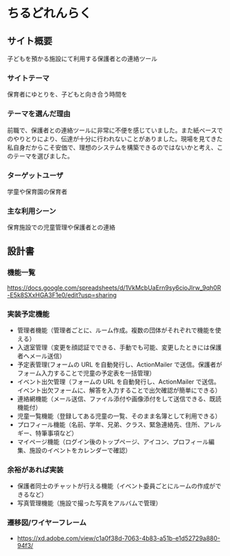 # ちるどれんらく

## サイト概要

子どもを預かる施設にて利用する保護者との連絡ツール

### サイトテーマ

保育者にゆとりを、子どもと向き合う時間を

### テーマを選んだ理由

前職で、保護者との連絡ツールに非常に不便を感じていました。また紙ベースでのやりとりにより、伝達が十分に行われないことがありました。現場を見てきた私自身だからこそ安価で、理想のシステムを構築できるのではないかと考え、このテーマを選びました。

### ターゲットユーザ

学童や保育園の保育者

### 主な利用シーン

保育施設での児童管理や保護者との連絡

## 設計書

### 機能一覧

https://docs.google.com/spreadsheets/d/1VkMcbUaErn9sy6cioJIrw_9qh0R-E5k8SXxHGA3F1e0/edit?usp=sharing

### 実装予定機能

- 管理者機能（管理者ごとに、ルーム作成。複数の団体がそれぞれで機能を使える）
- 入退室管理（変更を顔認証でできる、手動でも可能、変更したときには保護者へメール送信）
- 予定表管理(フォームの URL を自動発行し、ActionMailer で送信。保護者がフォーム入力することで児童の予定表を一括管理）
- イベント出欠管理（フォームの URL を自動発行し、ActionMailer で送信。イベント出欠フォームに、解答を入力することで出欠確認が簡単にできる）
- 連絡網機能（メール送信、ファイル添付や画像添付をして送信できる、既読機能付）
- 児童一覧機能（登録してある児童の一覧、そのまま名簿として利用できる）
- プロフィール機能（名前、学年、兄弟、クラス、緊急連絡先、住所、アレルギー、特筆事項など）
- マイページ機能（ログイン後のトップページ、アイコン、プロフィール編集、施設のイベントをカレンダーで確認）

### 余裕があれば実装

- 保護者同士のチャットが行える機能（イベント委員ごとにルームの作成ができるなど）
- 写真管理機能（施設で撮った写真をアルバムで管理）

### 遷移図/ワイヤーフレーム

- https://xd.adobe.com/view/c1a0f38d-7063-4b83-a51b-e1d52729a880-94f3/
